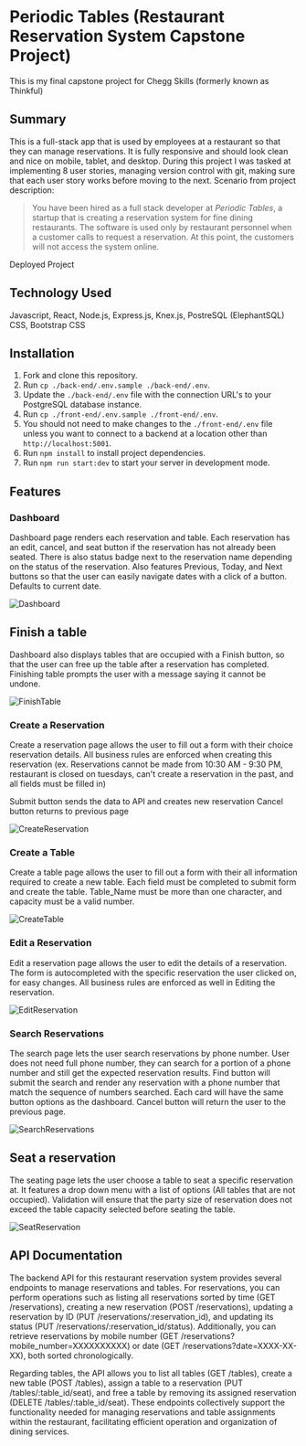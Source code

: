 # Periodic Tables (Restaurant Reservation System Capstone Project)

This is my final capstone project for Chegg Skills (formerly known as Thinkful)

## Summary

This is a full-stack app that is used by employees at a restaurant so that they can manage reservations. It is fully responsive and should look clean and nice on mobile, tablet, and desktop. During this project I was tasked at implementing 8 user stories, managing version control with git, making sure that each user story works before moving to the next.
Scenario from project description:

> You have been hired as a full stack developer at _Periodic Tables_, a startup that is creating a reservation system for fine dining restaurants.
> The software is used only by restaurant personnel when a customer calls to request a reservation.
> At this point, the customers will not access the system online.


Deployed Project

## Technology Used
Javascript, React, Node.js, Express.js, Knex.js, PostreSQL (ElephantSQL) CSS, Bootstrap CSS

## Installation

1. Fork and clone this repository.
1. Run `cp ./back-end/.env.sample ./back-end/.env`.
1. Update the `./back-end/.env` file with the connection URL's to your PostgreSQL database instance.
1. Run `cp ./front-end/.env.sample ./front-end/.env`.
1. You should not need to make changes to the `./front-end/.env` file unless you want to connect to a backend at a location other than `http://localhost:5001`.
1. Run `npm install` to install project dependencies.
1. Run `npm run start:dev` to start your server in development mode.

## Features

### Dashboard
Dashboard page renders each reservation and table. Each reservation has an edit, cancel, and seat button if the reservation has not already been seated. There is also status badge next to the reservation name depending on the status of the reservation. Also features Previous, Today, and Next buttons so that the user can easily navigate dates with a click of a button. Defaults to current date.

![Dashboard](images/dashboard.png)

## Finish a table
Dashboard also displays tables that are occupied with a Finish button, so that the user can free up the table after a reservation has completed. Finishing table prompts the user with a message saying it cannot be undone.

![FinishTable](images/finish.png)

### Create a Reservation
Create a reservation page allows the user to fill out a form with their choice reservation details.
All business rules are enforced when creating this reservation (ex. Reservations cannot be made from 10:30 AM - 9:30 PM, restaurant is closed on tuesdays, can't create a reservation in the past, and all fields must be filled in)

Submit button sends the data to API and creates new reservation
Cancel button returns to previous page

![CreateReservation](images/createreservation.png)

### Create a Table
Create a table page allows the user to fill out a form with their all information required to create a new table.
Each field must be completed to submit form and create the table. Table_Name must be more than one character, and capacity must be a valid number.

![CreateTable](images/createtable.png)

### Edit a Reservation
Edit a reservation page allows the user to edit the details of a reservation. The form is autocompleted with the specific reservation the user clicked on, for easy changes. All business rules are enforced as well in Editing the reservation.

![EditReservation](images/editreservation.png)

### Search Reservations
The search page lets the user search reservations by phone number. User does not need full phone number, they can search for a portion of a phone number and still get the expected reservation results. 
Find button will submit the search and render any reservation with a phone number that match the sequence of numbers searched. Each card will have the same button options as the dashboard.
Cancel button will return the user to the previous page.

![SearchReservations](images/search.png)

## Seat a reservation 
The seating page lets the user choose a table to seat a specific reservation at. It features a drop down menu with a list of options (All tables that are not occupied). Validation will ensure that the party size of reservation does not exceed the table capacity selected before seating the table.

![SeatReservation](images/seat.png)

## API Documentation
The backend API for this restaurant reservation system provides several endpoints to manage reservations and tables. For reservations, you can perform operations such as listing all reservations sorted by time (GET /reservations), creating a new reservation (POST /reservations), updating a reservation by ID (PUT /reservations/:reservation_id), and updating its status (PUT /reservations/:reservation_id/status). Additionally, you can retrieve reservations by mobile number (GET /reservations?mobile_number=XXXXXXXXXX) or date (GET /reservations?date=XXXX-XX-XX), both sorted chronologically.

Regarding tables, the API allows you to list all tables (GET /tables), create a new table (POST /tables), assign a table to a reservation (PUT /tables/:table_id/seat), and free a table by removing its assigned reservation (DELETE /tables/:table_id/seat). These endpoints collectively support the functionality needed for managing reservations and table assignments within the restaurant, facilitating efficient operation and organization of dining services.


